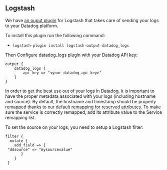 ## Logstash

We have [an ouput plugin](https://github.com/DataDog/logstash-output-datadog_logs) for Logstash that takes care of sending your logs to your Datadog platform.

To install this plugin run the following command:

* `logstash-plugin install logstash-output-datadog_logs`

Then Configure datadog_logs plugin with your Datadog API key:

```
output {
    datadog_logs {
        api_key => "<your_datadog_api_key>"
    }
}
```

In order to get the best use out of your logs in Datadog, it is important to have the proper metadata associated with your logs (including hostname and source). By default, the hostname and timestamp should be properly remapped thanks to our default [remapping for reserved attributes](/logs/#edit-reserved-attributes). To make sure the service is correctly remapped, add its attribute value to the Service remapping list.

To set the source on your logs, you need to setup a Logstash filter:  

```
filter {
  mutate {
    add_field => {
 "ddsource" => "mysourcevalue"
       }
    }
 }
```